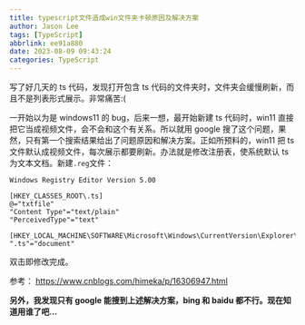 ```yaml
---
title: typescript文件造成win文件夹卡顿原因及解决方案
author: Jason Lee
tags: [TypeScript]
abbrlink: ee91a880
date: 2023-08-09 09:43:24
categories: TypeScript
---
```


写了好几天的 ts 代码，发现打开包含 ts 代码的文件夹时，文件夹会缓慢刷新，而且不是列表形式展示。非常痛苦:(

一开始以为是 windows11 的 bug，后来一想，最开始新建 ts 代码时，win11 直接把它当成视频文件，会不会和这个有关系。所以就用 google 搜了这个问题，果然，只有第一个搜索结果给出了问题原因和解决方案。正如所预料的，win11 把 ts 文件默认成视频文件，每次展示都要刷新。办法就是修改注册表，使系统默认 ts 为文本文档。新建`.reg`文件：

```
Windows Registry Editor Version 5.00

[HKEY_CLASSES_ROOT\.ts]
@="txtfile"
"Content Type"="text/plain"
"PerceivedType"="text"

[HKEY_LOCAL_MACHINE\SOFTWARE\Microsoft\Windows\CurrentVersion\Explorer\KindMap]
".ts"="document"
```

双击即修改完成。

参考：
https://www.cnblogs.com/himeka/p/16306947.html

**另外，我发现只有 google 能搜到上述解决方案，bing 和 baidu 都不行。现在知道用谁了吧...**
